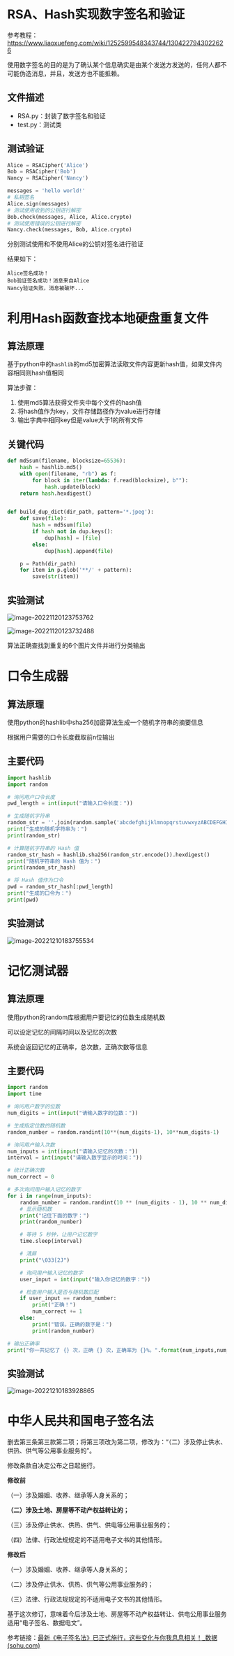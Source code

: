 # RSA、Hash实现数字签名和验证

参考教程：https://www.liaoxuefeng.com/wiki/1252599548343744/1304227943022626

使用数字签名的目的是为了确认某个信息确实是由某个发送方发送的，任何人都不可能伪造消息，并且，发送方也不能抵赖。

## 文件描述

- RSA.py：封装了数字签名和验证
- test.py：测试类

## 测试验证

```python
Alice = RSACipher('Alice')
Bob = RSACipher('Bob')
Nancy = RSACipher('Nancy')

messages = 'hello world!'
# 私钥签名
Alice.sign(messages)
# 测试使用收到的公钥进行解密
Bob.check(messages, Alice, Alice.crypto)
# 测试使用错误的公钥进行解密
Nancy.check(messages, Bob, Alice.crypto)
```

分别测试使用和不使用Alice的公钥对签名进行验证

结果如下：

```
Alice签名成功！
Bob验证签名成功！消息来自Alice
Nancy验证失败，消息被破坏...
```

# 利用Hash函数查找本地硬盘重复文件

## 算法原理

基于python中的`hashlib`的md5加密算法读取文件内容更新hash值，如果文件内容相同则hash值相同

算法步骤：

1. 使用md5算法获得文件夹中每个文件的hash值
2. 将hash值作为key，文件存储路径作为value进行存储
3. 输出字典中相同key但是value大于1的所有文件

## 关键代码

```python
def md5sum(filename, blocksize=65536):
    hash = hashlib.md5()
    with open(filename, "rb") as f:
        for block in iter(lambda: f.read(blocksize), b""):
            hash.update(block)
    return hash.hexdigest()


def build_dup_dict(dir_path, pattern='*.jpeg'):
    def save(file):
        hash = md5sum(file)
        if hash not in dup.keys():
            dup[hash] = [file]
        else:
            dup[hash].append(file)

    p = Path(dir_path)
    for item in p.glob('**/' + pattern):
        save(str(item))
```



## 实验测试

![image-20221120123753762](img/image-20221120123753762.png)

![image-20221120123732488](img/image-20221120123732488.png)

算法正确查找到重复的6个图片文件并进行分类输出

# 口令生成器

## 算法原理

使用python的hashlib中sha256加密算法生成一个随机字符串的摘要信息

根据用户需要的口令长度截取前n位输出

## 主要代码

```python
import hashlib
import random

# 询问用户口令长度
pwd_length = int(input("请输入口令长度："))

# 生成随机字符串
random_str = ''.join(random.sample('abcdefghijklmnopqrstuvwxyzABCDEFGHIJKLMNOPQRSTUVWXYZ0123456789!@#$%^&*', pwd_length))
print("生成的随机字符串为：")
print(random_str)

# 计算随机字符串的 Hash 值
random_str_hash = hashlib.sha256(random_str.encode()).hexdigest()
print("随机字符串的 Hash 值为：")
print(random_str_hash)

# 将 Hash 值作为口令
pwd = random_str_hash[:pwd_length]
print("生成的口令为：")
print(pwd)
```

## 实验测试

![image-20221210183755534](img/image-20221210183755534.png)

# 记忆测试器

## 算法原理

使用python的random库根据用户要记忆的位数生成随机数

可以设定记忆的间隔时间以及记忆的次数

系统会返回记忆的正确率，总次数，正确次数等信息

## 主要代码

```python
import random
import time

# 询问用户数字的位数
num_digits = int(input("请输入数字的位数："))

# 生成指定位数的随机数
random_number = random.randint(10**(num_digits-1), 10**num_digits-1)

# 询问用户输入次数
num_inputs = int(input("请输入记忆的次数："))
interval = int(input("请输入数字显示的时间："))

# 统计正确次数
num_correct = 0

# 多次询问用户输入记忆的数字
for i in range(num_inputs):
    random_number = random.randint(10 ** (num_digits - 1), 10 ** num_digits - 1)
    # 显示随机数
    print("记住下面的数字：")
    print(random_number)

    # 等待 5 秒钟，让用户记忆数字
    time.sleep(interval)

    # 清屏
    print("\033[2J")

    # 询问用户输入记忆的数字
    user_input = int(input("输入你记忆的数字："))

    # 检查用户输入是否与随机数匹配
    if user_input == random_number:
        print("正确！")
        num_correct += 1
    else:
        print("错误。正确的数字是：")
        print(random_number)

# 输出正确率
print("你一共记忆了 {} 次，正确 {} 次，正确率为 {}%。".format(num_inputs,num_correct,num_correct/num_inputs *100))

```



## 实验测试

![image-20221210183928865](img/image-20221210183928865.png)

# 中华人民共和国电子签名法

删去第三条第三款第二项；将第三项改为第二项，修改为：“（二）涉及停止供水、供热、供气等公用事业服务的”。

修改条款自决定公布之日起施行。

**修改前**

（一）涉及婚姻、收养、继承等人身关系的；

**（二）涉及土地、房屋等不动产权益转让的；**

（三）涉及停止供水、供热、供气、供电等公用事业服务的；

（四）法律、行政法规规定的不适用电子文书的其他情形。

**修改后**

（一）涉及婚姻、收养、继承等人身关系的；

（二）涉及停止供水、供热、供气等公用事业服务的；

（三）法律、行政法规规定的不适用电子文书的其他情形。

基于这次修订，意味着今后涉及土地、房屋等不动产权益转让、供电公用事业服务适用“电子签名、数据电文”。

参考链接：[最新《电子签名法》已正式施行，这些变化与你我息息相关！_数据 (sohu.com)](https://www.sohu.com/a/321351209_772729)